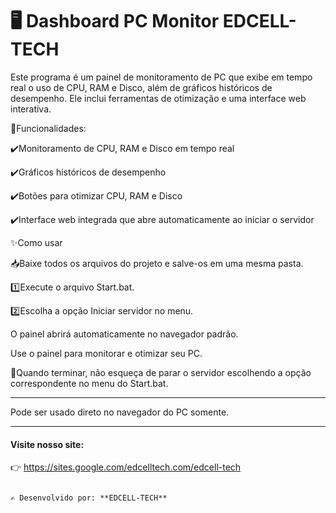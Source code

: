 # 🖥️ Dashboard PC Monitor  EDCELL-TECH

Este programa é um painel de monitoramento de PC que exibe em tempo real o uso de CPU, RAM e Disco, além de gráficos históricos de desempenho. Ele inclui ferramentas de otimização e uma interface web interativa.

📝Funcionalidades:

✔️Monitoramento de CPU, RAM e Disco em tempo real

✔️Gráficos históricos de desempenho

✔️Botões para otimizar CPU, RAM e Disco

✔️Interface web integrada que abre automaticamente ao iniciar o servidor

✨Como usar

📥Baixe todos os arquivos do projeto e salve-os em uma mesma pasta.

1️⃣Execute o arquivo Start.bat.

2️⃣Escolha a opção Iniciar servidor no menu.

O painel abrirá automaticamente no navegador padrão.

Use o painel para monitorar e otimizar seu PC.

📌Quando terminar, não esqueça de parar o servidor escolhendo a opção correspondente no menu do Start.bat.

---

Pode ser usado direto no navegador do PC somente.

---
 

#### Visite nosso site: 

   👉 https://sites.google.com/edcelltech.com/edcell-tech

```

✍️ Desenvolvido por: **EDCELL-TECH**
